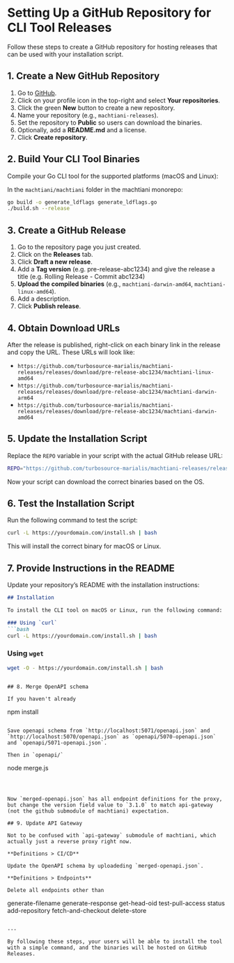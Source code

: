 
# Setting Up a GitHub Repository for CLI Tool Releases

Follow these steps to create a GitHub repository for hosting releases that can be used with your installation script.

## 1. Create a New GitHub Repository

1. Go to [GitHub](https://github.com).
2. Click on your profile icon in the top-right and select **Your repositories**.
3. Click the green **New** button to create a new repository.
4. Name your repository (e.g., `machtiani-releases`).
5. Set the repository to **Public** so users can download the binaries.
6. Optionally, add a **README.md** and a license.
7. Click **Create repository**.

## 2. Build Your CLI Tool Binaries

Compile your Go CLI tool for the supported platforms (macOS and Linux):

In the `machtiani/machtiani` folder in the machtiani monorepo:

```bash
go build -o generate_ldflags generate_ldflags.go
./build.sh --release
```

## 3. Create a GitHub Release

1. Go to the repository page you just created.
2. Click on the **Releases** tab.
3. Click **Draft a new release**.
4. Add a **Tag version** (e.g. pre-release-abc1234) and give the release a title (e.g. Rolling Release - Commit abc1234)
5. **Upload the compiled binaries** (e.g., `machtiani-darwin-amd64`, `machtiani-linux-amd64`).
6. Add a description.
7. Click **Publish release**.

## 4. Obtain Download URLs

After the release is published, right-click on each binary link in the release and copy the URL. These URLs will look like:
- `https://github.com/turbosource-marialis/machtiani-releases/releases/download/pre-release-abc1234/machtiani-linux-amd64`
- `https://github.com/turbosource-marialis/machtiani-releases/releases/download/pre-release-abc1234/machtiani-darwin-arm64`
- `https://github.com/turbosource-marialis/machtiani-releases/releases/download/pre-release-abc1234/machtiani-darwin-amd64`

## 5. Update the Installation Script

Replace the `REPO` variable in your script with the actual GitHub release URL:

```bash
REPO="https://github.com/turbosource-marialis/machtiani-releases/releases/download/pre-release-abc1234"
```

Now your script can download the correct binaries based on the OS.

## 6. Test the Installation Script

Run the following command to test the script:

```bash
curl -L https://yourdomain.com/install.sh | bash
```

This will install the correct binary for macOS or Linux.

## 7. Provide Instructions in the README

Update your repository’s README with the installation instructions:

```markdown
## Installation

To install the CLI tool on macOS or Linux, run the following command:

### Using `curl`
```bash
curl -L https://yourdomain.com/install.sh | bash
```

### Using `wget`
```bash
wget -O - https://yourdomain.com/install.sh | bash
```
```

## 8. Merge OpenAPI schema

If you haven't already

```
npm install
```

Save openapi schema from `http://localhost:5071/openapi.json` and `http://localhost:5070/openapi.json` as `openapi/5070-openapi.json` and `openapi/5071-openapi.json`.

Then in `openapi/`

```
node merge.js
```



Now `merged-openapi.json` has all endpoint definitions for the proxy, but change the version field value to `3.1.0` to match api-gateway (not the github submodule of machtiani) expectation.

## 9. Update API Gateway

Not to be confused with `api-gateway` submodule of machtiani, which actually just a reverse proxy right now.

**Definitions > CI/CD**

Update the OpenAPI schema by uploadeding `merged-openapi.json`.

**Definitions > Endpoints**

Delete all endpoints other than

```
generate-filename
generate-response
get-head-oid
test-pull-access
status
add-repository
fetch-and-checkout
delete-store
```

---

By following these steps, your users will be able to install the tool with a simple command, and the binaries will be hosted on GitHub Releases.
